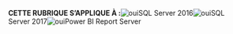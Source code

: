 **CETTE RUBRIQUE S’APPLIQUE À :**![oui](media/yes.png)SQL Server 2016![oui](media/yes.png)SQL Server 2017![oui](media/yes.png)Power BI Report Server